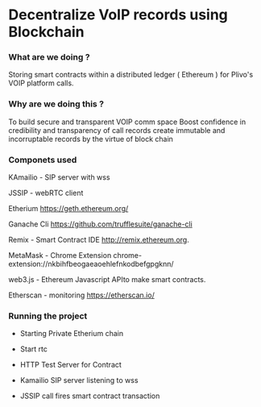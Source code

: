# Decentralize VoIP records using Blockchain

### What are we doing ?
Storing smart contracts within a distributed ledger ( Ethereum ) for Plivo's VOIP platform calls.

### Why are we doing this ?
To build secure and transparent VOIP comm space
Boost confidence in credibility and transparency of call records 
create immutable and incorruptable records by the virtue of block chain 

### Componets used

KAmailio - SIP server with wss 

JSSIP - webRTC client

Etherium https://geth.ethereum.org/

Ganache Cli https://github.com/trufflesuite/ganache-cli

Remix - Smart Contract IDE http://remix.ethereum.org.

MetaMask - Chrome Extension chrome-extension://nkbihfbeogaeaoehlefnkodbefgpgknn/

web3.js - Ethereum Javascript APIto make smart contracts.

Etherscan - monitoring https://etherscan.io/

### Running the project

* Starting Private Etherium chain 

* Start rtc 

* HTTP Test Server for Contract

* Kamailio SIP server listening to wss 

* JSSIP call fires smart contract transaction
